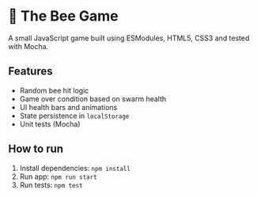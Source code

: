 # 🐝 The Bee Game

A small JavaScript game built using ESModules, HTML5, CSS3 and tested with Mocha.

## Features
- Random bee hit logic
- Game over condition based on swarm health
- UI health bars and animations
- State persistence in `localStorage`
- Unit tests (Mocha)

## How to run
1. Install dependencies: `npm install`
2. Run app: `npm run start`
3. Run tests: `npm test`
